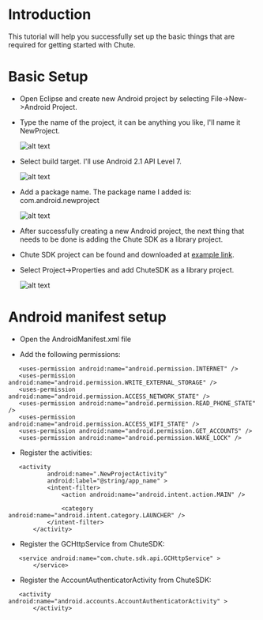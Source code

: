 
Introduction
====

This tutorial will help you successfully set up the basic things that are required for
getting started with Chute.


Basic Setup
====

* Open Eclipse and create new Android project by selecting File->New->Android Project.
* Type the name of the project, it can be anything you like, I'll name it NewProject.

  ![alt text](/home/ola/newandroidproject.png)
  
* Select build target. I'll use Android 2.1 API Level 7.  
 
  ![alt text](/home/ola/selectbuildtarget.png)
  
* Add a package name. The package name I added is: com.android.newproject

  ![alt text](/home/ola/addpackagename.png)
  
* After successfully creating a new Android project, the next thing that needs to be done
  is adding the Chute SDK as a library project.
* Chute SDK project can be found and downloaded at [example link](https://github.com/chute/Chute-SDK).
* Select Project->Properties and add ChuteSDK as a library project.

  ![alt text](home/ola/projectproperties.png)
  
    
Android manifest setup
====

* Open the AndroidManifest.xml file 

* Add the following permissions:
 ```
    <uses-permission android:name="android.permission.INTERNET" />
    <uses-permission android:name="android.permission.WRITE_EXTERNAL_STORAGE" />
    <uses-permission android:name="android.permission.ACCESS_NETWORK_STATE" />
    <uses-permission android:name="android.permission.READ_PHONE_STATE" />
    <uses-permission android:name="android.permission.ACCESS_WIFI_STATE" />
    <uses-permission android:name="android.permission.GET_ACCOUNTS" />
    <uses-permission android:name="android.permission.WAKE_LOCK" />
 ```

* Register the activities:
 ```
    <activity
            android:name=".NewProjectActivity"
            android:label="@string/app_name" >
            <intent-filter>
                <action android:name="android.intent.action.MAIN" />

                <category android:name="android.intent.category.LAUNCHER" />
            </intent-filter>
        </activity>     
 ```
 
* Register the GCHttpService from ChuteSDK:
 ```
    <service android:name="com.chute.sdk.api.GCHttpService" >
        </service> 
 ```
 
* Register the AccountAuthenticatorActivity from ChuteSDK:
 ```
    <activity android:name="android.accounts.AccountAuthenticatorActivity" >
        </activity> 
 ```
 
 
  